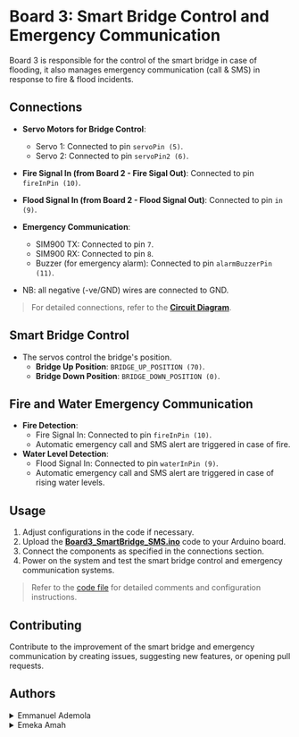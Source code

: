 # Board 3: Smart Bridge Control and Emergency Communication

Board 3 is responsible for the control of the smart bridge in case of flooding, it also manages emergency communication (call & SMS) in response to fire & flood incidents.

## Connections

- **Servo Motors for Bridge Control**:
  - Servo 1: Connected to pin `servoPin (5)`.
  - Servo 2: Connected to pin `servoPin2 (6)`.

- **Fire Signal In (from Board 2 - Fire Sigal Out)**: Connected to pin `fireInPin (10)`.
- **Flood Signal In (from Board 2 - Flood Signal Out)**: Connected to pin `in (9)`.

- **Emergency Communication**:
  - SIM900 TX: Connected to pin `7`.
  - SIM900 RX: Connected to pin `8`.
  - Buzzer (for emergency alarm): Connected to pin `alarmBuzzerPin (11)`.

- NB: all negative (-ve/GND) wires are connected to GND.

> For detailed connections, refer to the [**Circuit Diagram**](../radiance-smart-city-circuit-diagram.jpg).

## Smart Bridge Control

- The servos control the bridge's position.
  - **Bridge Up Position**: `BRIDGE_UP_POSITION (70)`.
  - **Bridge Down Position**: `BRIDGE_DOWN_POSITION (0)`.

## Fire and Water Emergency Communication

- **Fire Detection**:
  - Fire Signal In: Connected to pin `fireInPin (10)`.
  - Automatic emergency call and SMS alert are triggered in case of fire.
- **Water Level Detection**:
  - Flood Signal In: Connected to pin `waterInPin (9)`.
  - Automatic emergency call and SMS alert are triggered in case of rising water levels.

## Usage

1. Adjust configurations in the code if necessary.
2. Upload the [**Board3_SmartBridge_SMS.ino**](./Board3_SmartBridge_SMS.ino) code to your Arduino board.
3. Connect the components as specified in the connections section.
4. Power on the system and test the smart bridge control and emergency communication systems.

> Refer to the [code file](./Board3_SmartBridge_SMS.ino) for detailed comments and configuration instructions.

## Contributing

Contribute to the improvement of the smart bridge and emergency communication by creating issues, suggesting new features, or opening pull requests.


## Authors

<details>
    <summary>Emmanuel Ademola</summary>
    <ul>
    <li><a href="https://www.github.com/emmanueldev247">Github</a></li>
    <li><a href="https://www.twitter.com/emmanueldev247">Twitter</a></li>
    <li><a href="mailto:mailemmydee@gmail.com">E-mail</a></li>
    <li><a href="https://emmanueldev247.publicvm.com">Portfolio</a></li>
    </ul>
</details>
<details>
    <summary>Emeka Amah</summary>
    <ul>
    <li><a href="mailto:patnet84@gmail.com">E-mail</a></li>
    </ul>
</details>
